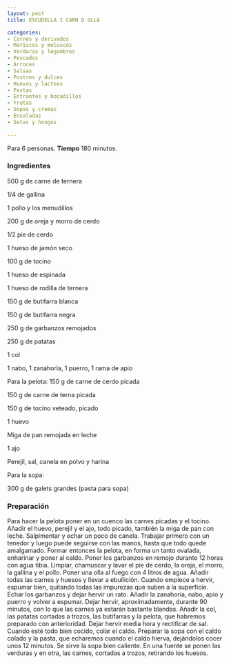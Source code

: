 ```yaml
---
layout: post
title: ESCUDELLA I CARN D OLLA

categories:
- Carnes y derivados
- Mariscos y moluscos
- Verduras y legumbres
- Pescados
- Arroces
- Salsas
- Postres y dulces
- Huevos y lacteos
- Pastas
- Entrantes y bocadillos
- Frutas
- Sopas y cremas
- Ensaladas
- Setas y hongos
 
---
```

Para 6 personas.
<b>Tiempo</b> 180 minutos.

<h3>Ingredientes</h3>

500 g de carne de ternera

1/4 de gallina

1 pollo y los menudillos

200 g de oreja y morro de cerdo

1/2 pie de cerdo

1 hueso de jamón seco

100 g de tocino

1 hueso de espinada

1 hueso de rodilla de ternera

150 g de butifarra blanca

150 g de butifarra negra

250 g de garbanzos remojados

250 g de patatas

1 col

1 nabo, 1 zanahoria, 1 puerro, 1 rama de apio

Para la pelota: 150 g de carne de cerdo picada

150 g de carne de terna picada

150 g de tocino veteado, picado

1 huevo

Miga de pan remojada en leche

1 ajo

Perejil, sal, canela en polvo y harina

Para la sopa:

300 g de galets grandes (pasta para sopa)

<h3>Preparación</h3>

Para hacer la pelota poner en un cuenco las carnes picadas y el tocino. Añadir el huevo, perejil y el ajo, todo picado, también la miga de pan con leche. Salpimentar y echar un poco de canela. Trabajar primero con un tenedor y luego puede seguirse con las manos, hasta que todo quede amalgamado. Formar entonces la pelota, en forma un tanto ovalada, enharinar y poner al caldo. Poner los garbanzos en remojo durante 12 horas con agua tibia. Limpiar, chamuscar y lavar el pie de cerdo, la oreja, el morro, la gallina y el pollo. Poner una olla al fuego con 4 litros de agua. Añadir todas las carnes y huesos y llevar a ebullición. Cuando empiece a hervir, espumar bien, quitando todas las impurezas que suben a la superficie. Echar los garbanzos y dejar hervir un rato. Añadir la zanahoria, nabo, apio y puerro y volver a espumar. Dejar hervir, aproximadamente, durante 90 minutos, con lo que las carnes ya estarán bastante blandas. Añadir la col, las patatas cortadas a trozos, las butifarras y la pelota, que habremos preparado con anterioridad. Dejar hervir media hora y rectificar de sal. Cuando esté todo bien cocido, colar el caldo. Preparar la sopa con el caldo colado y la pasta, que echaremos cuando el caldo hierva, dejándolos cocer unos 12 minutos. Se sirve la sopa bien caliente. En una fuente se ponen las verduras y en otra, las carnes, cortadas a trozos, retirando los huesos.

